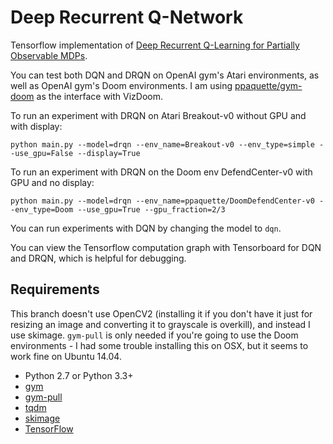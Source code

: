 # Deep Recurrent Q-Network

Tensorflow implementation of [Deep Recurrent Q-Learning for Partially Observable MDPs](https://arxiv.org/pdf/1507.06527v3.pdf).

You can test both DQN and DRQN on OpenAI gym's Atari environments, as well as OpenAI gym's Doom environments. I am using [ppaquette/gym-doom](https://github.com/ppaquette/gym-doom) as the interface with VizDoom. 

To run an experiment with DRQN on Atari Breakout-v0 without GPU and with display: 

    python main.py --model=drqn --env_name=Breakout-v0 --env_type=simple --use_gpu=False --display=True

To run an experiment with DRQN on the Doom env DefendCenter-v0 with GPU and no display: 
    
    python main.py --model=drqn --env_name=ppaquette/DoomDefendCenter-v0 --env_type=Doom --use_gpu=True --gpu_fraction=2/3

You can run experiments with DQN by changing the model to `dqn`. 

You can view the Tensorflow computation graph with Tensorboard for DQN and DRQN, which is helpful for debugging. 

## Requirements

This branch doesn't use OpenCV2 (installing it if you don't have it just for resizing an image and converting it to grayscale is overkill), and instead I use skimage.
`gym-pull` is only needed if you're going to use the Doom environments - I had some trouble installing this on OSX, but it seems to work fine on Ubuntu 14.04.  

- Python 2.7 or Python 3.3+
- [gym](https://github.com/openai/gym)
- [gym-pull](https://github.com/ppaquette/gym-pull) 
- [tqdm](https://github.com/tqdm/tqdm)
- [skimage](http://scikit-image.org/)
- [TensorFlow](https://www.tensorflow.org/)
